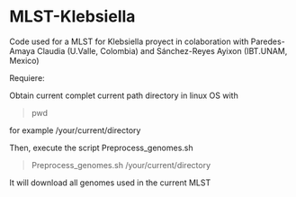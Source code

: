 # MLST-Klebsiella
Code used for a MLST for Klebsiella proyect in colaboration with Paredes-Amaya Claudia (U.Valle, Colombia) and Sánchez-Reyes Ayixon (IBT.UNAM, Mexico)


Requiere:

Obtain current complet current path directory in linux OS with

>pwd

for example /your/current/directory

Then, execute the script Preprocess_genomes.sh 

> Preprocess_genomes.sh /your/current/directory

It will download all genomes used in the current MLST

